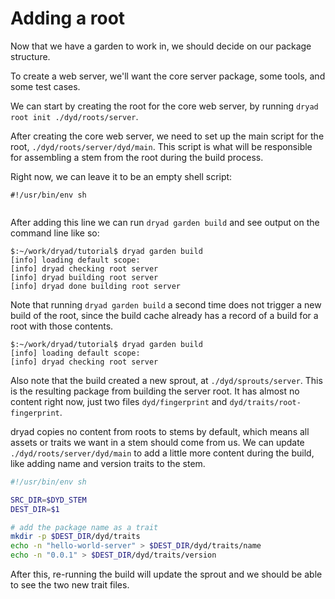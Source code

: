 # Adding a root

Now that we have a garden to work in, we should decide on our package structure.

To create a web server, we'll want the core server package, some tools, and some test cases.

We can start by creating the root for the core web server, by running `dryad root init ./dyd/roots/server`.

After creating the core web server, we need to set up the main script for the root, `./dyd/roots/server/dyd/main`.  This script is what will be responsible for assembling a stem from the root during the build process.

Right now, we can leave it to be an empty shell script:

```
#!/usr/bin/env sh


```

After adding this line we can run `dryad garden build` and see output on the command line like so:

```
$:~/work/dryad/tutorial$ dryad garden build
[info] loading default scope: 
[info] dryad checking root server
[info] dryad building root server
[info] dryad done building root server
```

Note that running `dryad garden build` a second time does not trigger a new build of the root, since the build cache already has a record of a build for a root with those contents.

```
$:~/work/dryad/tutorial$ dryad garden build
[info] loading default scope: 
[info] dryad checking root server
```

Also note that the build created a new sprout, at `./dyd/sprouts/server`.  This is the resulting package from building the server root.  It has almost no content right now, just two files `dyd/fingerprint` and `dyd/traits/root-fingerprint`.

dryad copies no content from roots to stems by default, which means all assets or traits we want in a stem should come from us.  We can update `./dyd/roots/server/dyd/main` to add a little more content during the build, like adding name and version traits to the stem.

```sh
#!/usr/bin/env sh

SRC_DIR=$DYD_STEM
DEST_DIR=$1

# add the package name as a trait
mkdir -p $DEST_DIR/dyd/traits
echo -n "hello-world-server" > $DEST_DIR/dyd/traits/name
echo -n "0.0.1" > $DEST_DIR/dyd/traits/version

```

After this, re-running the build will update the sprout and we should be able to see the two new trait files. 




